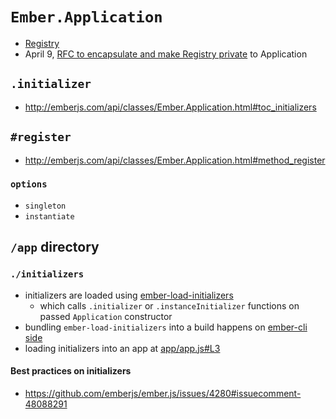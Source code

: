 # `Ember.Application`

* [Registry](https://github.com/emberjs/ember.js/pull/9981)
* April 9, [RFC to encapsulate and make Registry private](https://github.com/emberjs/rfcs/pull/46) to Application

## `.initializer`

* http://emberjs.com/api/classes/Ember.Application.html#toc_initializers

## `#register`

* http://emberjs.com/api/classes/Ember.Application.html#method_register

### `options`

* `singleton`
* `instantiate`

## `/app` directory

### `./initializers`

* initializers are loaded using [ember-load-initializers](https://github.com/ember-cli/ember-load-initializers)
  * which calls `.initializer` or `.instanceInitializer` functions on passed `Application` constructor
* bundling `ember-load-initializers` into a build happens on [ember-cli side](https://github.com/ember-cli/ember-cli/blob/v1.13.1/lib/broccoli/ember-app.js#L268)
* loading initializers into an app at [app/app.js#L3](https://github.com/ember-cli/ember-cli/blob/v1.13.1/blueprints/app/files/app/app.js#L3)

#### Best practices on initializers

* https://github.com/emberjs/ember.js/issues/4280#issuecomment-48088291
